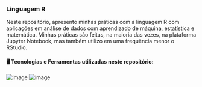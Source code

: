 ### Linguagem R

Neste repositório, apresento minhas práticas com a linguagem R com aplicações em análise de dados com aprendizado de máquina, estatística e matemática. Minhas práticas são feitas, na maioria das vezes, na plataforma Jupyter Notebook, mas também utilizo em uma frequência menor o RStudio.

#### 🖥️ Tecnologias e Ferramentas utilizadas neste repositório:
![image](https://img.shields.io/badge/Jupyter-F37626.svg?&style=for-the-badge&logo=Jupyter&logoColor=white) ![image](https://img.shields.io/badge/R-276DC3?style=for-the-badge&logo=r&logoColor=white) 
